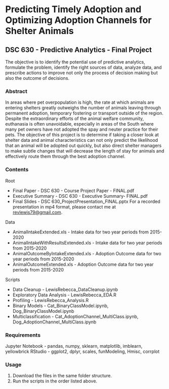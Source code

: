 # Predicting Timely Adoption and Optimizing Adoption Channels for Shelter Animals
## DSC 630 - Predictive Analytics - Final Project

The objective is to identify the potential use of predictive analytics, formulate the problem, identify the right sources of data, analyze data, and prescribe actions to improve not only the process of decision making but also the outcome of decisions. 

### Abstract
In areas where pet overpopulation is high, the rate at which animals are entering shelters greatly outweighs the number of animals leaving through permanent adoption, temporary fostering or transport outside of the region. Despite the extraordinary efforts of the animal welfare community, euthanasia is often unavoidable, especially in areas of the South where many pet owners have not adopted the spay and neuter practice for their pets. The objective of this project is to determine if taking a closer look at shelter data and animal characteristics can not only predict the likelihood that an animal will be adopted out quickly, but also direct shelter managers to make subtle changes that will decrease the length of stay for animals and effectively route them through the best adoption channel. 

### Contents
Root

- Final Paper - DSC 630 - Course Project Paper - FINAL.pdf
- Executive Summary - DSC 630 - Executive Summary- FINAL.pdf
- Final Slides - DSC 630_ProjectPresentation_FINAL.pptx
For a recorded presentation in mp4 format, please contact me at revlewis79@gmail.com.

Data

- AnimalIntakeExtended.xls - Intake data for two year periods from 2015-2020
- AnimalIntakeWithResultsExtended.xls - Intake data for two year periods from 2015-2020
- AnimalOutcomeByIntakeExtended.xls - Adoption Outcome data for two year periods from 2015-2020
- AnimalOutcomeExtended.xls - Adoption Outcome data for two year periods from 2015-2020

Scripts

- Data Cleanup - LewisRebecca_DataCleanup.ipynb
- Exploratory Data Analysis - LewisRebecca_EDA.R
- Profiling - LewisRebecca_Analysis.R
- Binary Models - Cat_BinaryClassModel.ipynb, Dog_BinaryClassModel.ipynb
- Multiclassification - Cat_AdoptionChannel_MultiClass.ipynb, Dog_AdoptionChannel_MultiClass.ipynb

### Requirements
Jupyter Notebook - pandas, numpy, sklearn, matplotlib, imblearn, yellowbrick
RStudio - ggplot2, dplyr, scales, funModeling, Hmisc, corrplot

### Usage

1. Download the files in the same folder structure.
2. Run the scripts in the order listed above.

